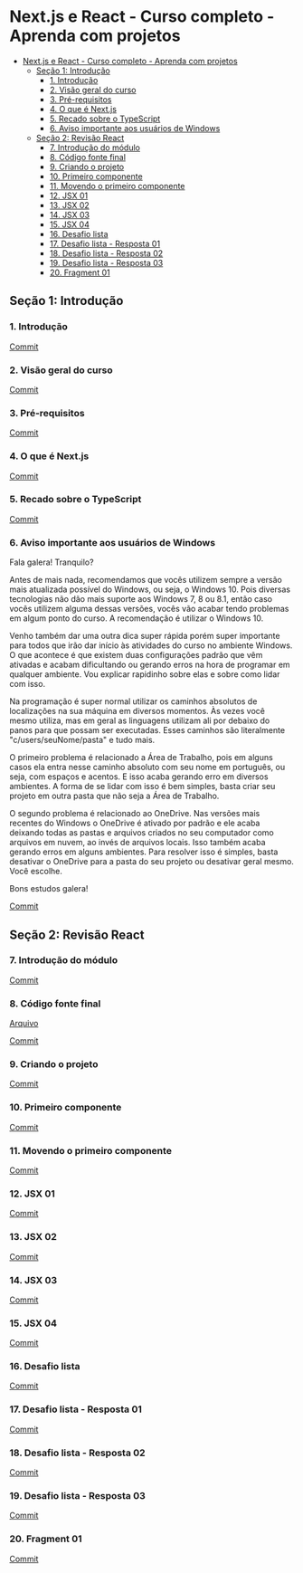 # Next.js e React - Curso completo - Aprenda com projetos

- [Next.js e React - Curso completo - Aprenda com projetos](#nextjs-e-react---curso-completo---aprenda-com-projetos)
  - [Seção 1: Introdução](#seção-1-introdução)
    - [1. Introdução](#1-introdução)
    - [2. Visão geral do curso](#2-visão-geral-do-curso)
    - [3. Pré-requisitos](#3-pré-requisitos)
    - [4. O que é Next.js](#4-o-que-é-nextjs)
    - [5. Recado sobre o TypeScript](#5-recado-sobre-o-typescript)
    - [6. Aviso importante aos usuários de Windows](#6-aviso-importante-aos-usuários-de-windows)
  - [Seção 2: Revisão React](#seção-2-revisão-react)
    - [7. Introdução do módulo](#7-introdução-do-módulo)
    - [8. Código fonte final](#8-código-fonte-final)
    - [9. Criando o projeto](#9-criando-o-projeto)
    - [10. Primeiro componente](#10-primeiro-componente)
    - [11. Movendo o primeiro componente](#11-movendo-o-primeiro-componente)
    - [12. JSX 01](#12-jsx-01)
    - [13. JSX 02](#13-jsx-02)
    - [14. JSX 03](#14-jsx-03)
    - [15. JSX 04](#15-jsx-04)
    - [16. Desafio lista](#16-desafio-lista)
    - [17. Desafio lista - Resposta 01](#17-desafio-lista---resposta-01)
    - [18. Desafio lista - Resposta 02](#18-desafio-lista---resposta-02)
    - [19. Desafio lista - Resposta 03](#19-desafio-lista---resposta-03)
    - [20. Fragment 01](#20-fragment-01)

## Seção 1: Introdução

### 1. Introdução

[Commit](https://github.com/Alexandresl/curso-next-react/tree/766c11ba890a459907b227b3676c67a854aee609)

### 2. Visão geral do curso

[Commit](https://github.com/Alexandresl/curso-next-react/tree/6ca025e8c546c832e987f4350f7c49473d1c8df8)

### 3. Pré-requisitos

[Commit](https://github.com/Alexandresl/curso-next-react/tree/ee4a05ef619e4d77c4e3e4d1097f8d945df95147)

### 4. O que é Next.js

[Commit](https://github.com/Alexandresl/curso-next-react/tree/6326cc35e0cec6ef7c4def8ca03cfcd2eaa2ae50)

### 5. Recado sobre o TypeScript

[Commit](https://github.com/Alexandresl/curso-next-react/tree/a7f68de940a05da84fc577b1cffd74f7e5dd9807)

### 6. Aviso importante aos usuários de Windows

Fala galera! Tranquilo?

Antes de mais nada, recomendamos que vocês utilizem sempre a versão mais atualizada possível do Windows, ou seja, o Windows 10. Pois diversas tecnologias não dão mais suporte aos Windows 7, 8 ou 8.1, então caso vocês utilizem alguma dessas versões, vocês vão acabar tendo problemas em algum ponto do curso. A recomendação é utilizar o Windows 10.

Venho também dar uma outra dica super rápida porém super importante para todos que irão dar início às atividades do curso no ambiente Windows. O que acontece é que existem duas configurações padrão que vêm ativadas e acabam dificultando ou gerando erros na hora de programar em qualquer ambiente. Vou explicar rapidinho sobre elas e sobre como lidar com isso.

Na programação é super normal utilizar os caminhos absolutos de localizações na sua máquina em diversos momentos. Às vezes você mesmo utiliza, mas em geral as linguagens utilizam ali por debaixo do panos para que possam ser executadas. Esses caminhos são literalmente "c/users/seuNome/pasta" e tudo mais.

O primeiro problema é relacionado a Área de Trabalho, pois em alguns casos ela entra nesse caminho absoluto com seu nome em português, ou seja, com espaços e acentos. E isso acaba gerando erro em diversos ambientes. A forma de se lidar com isso é bem simples, basta criar seu projeto em outra pasta que não seja a Área de Trabalho.

O segundo problema é relacionado ao OneDrive. Nas versões mais recentes do Windows o OneDrive é ativado por padrão e ele acaba deixando todas as pastas e arquivos criados no seu computador como arquivos em nuvem, ao invés de arquivos locais. Isso também acaba gerando erros em alguns ambientes. Para resolver isso é simples, basta desativar o OneDrive para a pasta do seu projeto ou desativar geral mesmo. Você escolhe.

Bons estudos galera!

[Commit](https://github.com/Alexandresl/curso-next-react/tree/ff7709ee8347e7d07c37dbf402650b233e4a11ba)

## Seção 2: Revisão React

### 7. Introdução do módulo

[Commit](https://github.com/Alexandresl/curso-next-react/tree/0c84d15b0ef5fb25db82b214dddde540a6586376)

### 8. Código fonte final

[Arquivo](/Arquivos/exercicios.zip)

[Commit](https://github.com/Alexandresl/curso-next-react/tree/0190865f1a9816ed432c509963f77fc2281a5bb8)

### 9. Criando o projeto

[Commit](https://github.com/Alexandresl/curso-next-react/tree/50c357013216dfe9f4c24472328d17e0c2892d12)

### 10. Primeiro componente

[Commit](https://github.com/Alexandresl/curso-next-react/tree/8ad5a1d73124f50646e856535ddea77f9aca4d91)

### 11. Movendo o primeiro componente

[Commit](https://github.com/Alexandresl/curso-next-react/tree/538592a89448f26f64bcf6f58d67630bfd986e12)

### 12. JSX 01

[Commit](https://github.com/Alexandresl/curso-next-react/tree/4435e2443013a1b86f98a75c31b805635564154c)

### 13. JSX 02

[Commit](https://github.com/Alexandresl/curso-next-react/tree/e1f8aff18508d4a4a3b951ff1fc141ebfdb25191)

### 14. JSX 03

[Commit](https://github.com/Alexandresl/curso-next-react/tree/28070916f62dde4432d51b807997723ef35a8dfa)

### 15. JSX 04

[Commit](https://github.com/Alexandresl/curso-next-react/tree/fb270e01dc562138e30bf6db8e430784b98f259b)

### 16. Desafio lista

[Commit](https://github.com/Alexandresl/curso-next-react/tree/ff98877732ea7d2631abc40164c828d4bf30cd97)

### 17. Desafio lista - Resposta 01

[Commit](https://github.com/Alexandresl/curso-next-react/tree/0b652ea4ba09a789d5a46e36dd9a8257fb160161)

### 18. Desafio lista - Resposta 02

[Commit](https://github.com/Alexandresl/curso-next-react/tree/9dcd6483a9e7dd378076b770179f0d2c5e4ff1ea)

### 19. Desafio lista - Resposta 03

[Commit](https://github.com/Alexandresl/curso-next-react/tree/ea6518fa54991f0bad061df23e4024e4461f8f68)

### 20. Fragment 01

[Commit]()